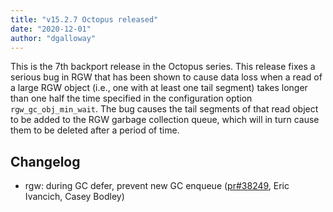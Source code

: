 ```yaml
---
title: "v15.2.7 Octopus released"
date: "2020-12-01"
author: "dgalloway"
---
```


This is the 7th backport release in the Octopus series. This release fixes a serious bug in RGW that has been shown to cause data loss when a read of a large RGW object (i.e., one with at least one tail segment) takes longer than one half the time specified in the configuration option `rgw_gc_obj_min_wait`. The bug causes the tail segments of that read object to be added to the RGW garbage collection queue, which will in turn cause them to be deleted after a period of time.

  

## Changelog

- rgw: during GC defer, prevent new GC enqueue ([pr#38249](https://github.com/ceph/ceph/pull/38249), Eric Ivancich, Casey Bodley)
